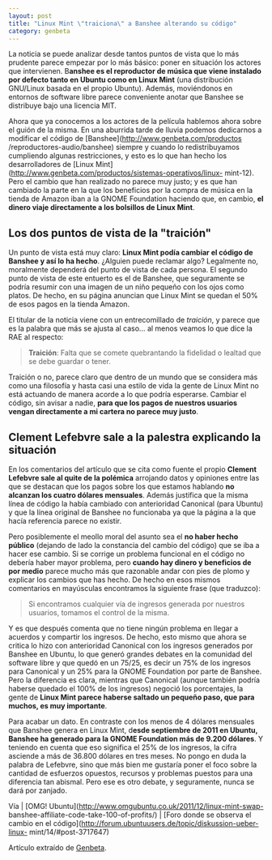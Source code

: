 ```yaml
---
layout: post
title: "Linux Mint \"traiciona\" a Banshee alterando su código"
category: genbeta
---
```





La noticia se puede analizar desde tantos puntos de vista que lo más prudente
parece empezar por lo más básico: poner en situación los actores que
intervienen. B**anshee es el reproductor de música que viene instalado por
defecto tanto en Ubuntu como en Linux Mint** (una distribución GNU/Linux
basada en el propio Ubuntu). Además, moviéndonos en entornos de software libre
parece conveniente anotar que Banshee se distribuye bajo una licencia MIT.

Ahora que ya conocemos a los actores de la película hablemos ahora sobre el
guión de la misma. En una aburrida tarde de lluvia podemos dedicarnos a
modificar el código de [Banshee](http://www.genbeta.com/productos
/reproductores-audio/banshee) siempre y cuando lo redistribuyamos cumpliendo
algunas restricciones, y esto es lo que han hecho los desarrolladores de
[Linux Mint](http://www.genbeta.com/productos/sistemas-operativos/linux-
mint-12). Pero el cambio que han realizado no parece muy justo; y es que han
cambiado la parte en la que los beneficios por la compra de música en la
tienda de Amazon iban a la GNOME Foundation haciendo que, en cambio, **el
dinero viaje directamente a los bolsillos de Linux Mint**.  
  

## Los dos puntos de vista de la "traición"

  
Un punto de vista está muy claro: **Linux Mint podía cambiar el código de
Banshee y así lo ha hecho**. ¿Alguien puede reclamar algo? Legalmente no,
moralmente dependerá del punto de vista de cada persona. El segundo punto de
vista de este entuerto es el de Banshee, que seguramente se podría resumir con
una imagen de un niño pequeño con los ojos como platos. De hecho, en su página
anuncian que Linux Mint se quedan el 50% de esos pagos en la tienda Amazon.

El titular de la noticia viene con un entrecomillado de _traición_, y parece
que es la palabra que más se ajusta al caso… al menos veamos lo que dice la
RAE al respecto:

> **Traición**: Falta que se comete quebrantando la fidelidad o lealtad que se
debe guardar o tener.

Traición o no, parece claro que dentro de un mundo que se considera más como
una filosofía y hasta casi una estilo de vida la gente de Linux Mint no está
actuando de manera acorde a lo que podría esperarse. Cambiar el código, sin
avisar a nadie, **para que los pagos de nuestros usuarios vengan directamente
a mi cartera no parece muy justo**.

## Clement Lefebvre sale a la palestra explicando la situación

  
En los comentarios del artículo que se cita como fuente el propio **Clement
Lefebvre sale al quite de la polémica** arrojando datos y opiniones entre las
que se destacan que los pagos sobre los que estamos hablando **no alcanzan los
cuatro dólares mensuales**. Además justifica que la misma línea de código la
había cambiado con anterioridad Canonical (para Ubuntu) y que la línea
original de Banshee no funcionaba ya que la página a la que hacía referencia
parece no existir.

Pero posiblemente el meollo moral del asunto sea el **no haber hecho público**
(dejando de lado la constancia del cambio del código) que se iba a hacer ese
cambio. Si se corrige un problema funcional en el código no debería haber
mayor problema, pero **cuando hay dinero y beneficios de por medio** parece
mucho más que razonable andar con pies de plomo y explicar los cambios que has
hecho. De hecho en esos mismos comentarios en mayúsculas encontramos la
siguiente frase (que traduzco):

> Si encontramos cualquier vía de ingresos generada por nuestros usuarios,
tomamos el control de la misma.

Y es que después comenta que no tiene ningún problema en llegar a acuerdos y
compartir los ingresos. De hecho, esto mismo que ahora se critica lo hizo con
anterioridad Canonical con los ingresos generados por Banshee en Ubuntu, lo
que generó grandes debates en la comunidad del software libre y que quedó en
un 75/25, es decir un 75% de los ingresos para Canonical y un 25% para la
GNOME Foundation por parte de Banshee. Pero la diferencia es clara, mientras
que Canonical (aunque también podría haberse quedado el 100% de los ingresos)
negoció los porcentajes, la gente de **Linux Mint parece haberse saltado un
pequeño paso, que para muchos, es muy importante**.

Para acabar un dato. En contraste con los menos de 4 dólares mensuales que
Banshee genera en Linux Mint, d**esde septiembre de 2011 en Ubuntu, Banshee ha
generado para la GNOME Foundation más de 9.200 dólares**. Y teniendo en cuenta
que eso significa el 25% de los ingresos, la cifra asciende a más de 36.800
dólares en tres meses. No pongo en duda la palabra de Lefebvre, sino que más
bien me gustaría poner el foco sobre la cantidad de esfuerzos opuestos,
recursos y problemas puestos para una diferencia tan abismal. Pero ese es otro
debate, y seguramente, nunca se dará por zanjado.

Vía | [OMG! Ubuntu](http://www.omgubuntu.co.uk/2011/12/linux-mint-swap-
banshee-affiliate-code-take-100-of-profits/) | [Foro donde se observa el
cambio en el código](http://forum.ubuntuusers.de/topic/diskussion-ueber-linux-
mint/14/#post-3717647)

Artículo extraído de [Genbeta](http://www.genbeta.com).